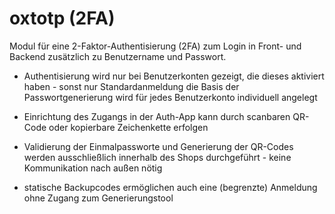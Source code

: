# oxtotp (2FA)
Modul für eine 2-Faktor-Authentisierung (2FA) zum Login in Front- und Backend zusätzlich zu Benutzername und Passwort.

- Authentisierung wird nur bei Benutzerkonten gezeigt, die dieses aktiviert haben - sonst nur Standardanmeldung die Basis der Passwortgenerierung wird für jedes Benutzerkonto individuell angelegt</li>

- Einrichtung des Zugangs in der Auth-App kann durch scanbaren QR-Code oder kopierbare Zeichenkette erfolgen

- Validierung der Einmalpassworte und Generierung der QR-Codes werden ausschließlich innerhalb des Shops durchgeführt - keine Kommunikation nach außen nötig

- statische Backupcodes ermöglichen auch eine (begrenzte) Anmeldung ohne Zugang zum Generierungstool
